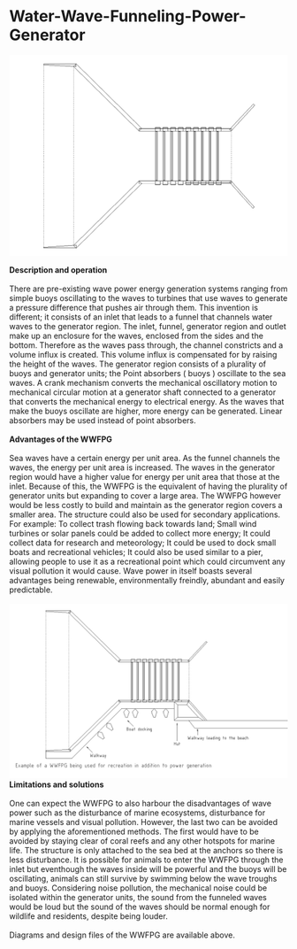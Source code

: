 # Water-Wave-Funneling-Power-Generator </br>

![alttext](https://github.com/Aightm8/Water-Wave-Funneling-Power-Generator/blob/master/WWFPG%20white%20background.PNG)


**Description and operation**
</br>
</br>
There are pre-existing wave power energy generation systems ranging from simple buoys oscillating to the waves to turbines that use waves to generate a pressure difference that pushes air through them. This invention is different; it consists of an inlet that leads to a funnel that channels water waves to the generator region. The inlet, funnel, generator region and outlet make up an enclosure for the waves, enclosed from the sides and the bottom. Therefore as the waves pass through, the channel constricts and a volume influx is created. This volume influx is compensated for by raising the height of the waves. The generator region consists of a plurality of buoys and generator units; the Point absorbers ( buoys ) oscillate to the sea waves. A crank mechanism converts the mechanical oscillatory motion to mechanical circular motion at a generator shaft connected to a generator that converts the mechanical energy to electrical energy. As the waves that make the buoys oscillate are higher, more energy can be generated. Linear absorbers may be used instead of point absorbers. 
</br>
</br>
**Advantages of the WWFPG** 
</br>
</br>
Sea waves have a certain energy per unit area. As the funnel channels the waves, the energy per unit area is increased. The waves in the generator region would have a higher value for energy per unit area that those at the inlet. Because of this, the WWFPG is the equivalent of having the plurality of generator units but expanding to cover a large area. The WWFPG however would be less costly to build and maintain as the generator region covers a smaller area.
The structure could also be used for secondary applications. For example: To collect trash flowing back towards land; Small wind turbines or solar panels could be added to collect more energy; It could collect data for research and meteorology; It could be used to dock small boats and recreational vehicles; It could also be used similar to a pier, allowing people to use it as a recreational point which could circumvent any visual pollution it would cause. Wave power in itself boasts several advantages being renewable, environmentally freindly, abundant and easily predictable.
</br>
</br>
![alttext](https://github.com/Aightm8/Water-Wave-Funneling-Power-Generator/blob/master/WWFPG%20used%20for%20%20recreation.PNG)
</br>
**Limitations and solutions** 
</br>
</br>
One can expect the WWFPG to also harbour the disadvantages of wave power such as the disturbance of marine ecosystems, disturbance for marine vessels and visual pollution. However, the last two can be avoided by applying the aforementioned methods. The first would have to be avoided by staying clear of coral reefs and any other hotspots for marine life. The structure is only attached to the sea bed at the anchors so there is less disturbance. It is possible for animals to enter the WWFPG through the inlet but eventhough the waves inside will be powerful and the buoys will be oscillating, animals can still survive by swimming below the wave troughs and buoys. Considering noise pollution, the mechanical noise could be isolated within the generator units, the sound from the funneled waves would be loud but the sound of the waves should be normal enough for wildlife and residents, despite being louder.
</br>
</br>
Diagrams and design files of the WWFPG are available above.
